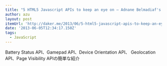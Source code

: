 ```yaml
---
title: "5 HTML5 Javascript APIs to keep an eye on — Adnane Belmadiaf's Blog"
author: azu
layout: post
itemUrl: 'http://daker.me/2013/06/5-html5-javascript-apis-to-keep-an-eye-on.html'
date: '2013-06-05T12:34:17.150Z'
tags:
  - JavaScript
---
```

Battery Status API、Gamepad API、Device Orientation API、
Geolocation API、Page Visibility APIの簡単な紹介
